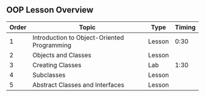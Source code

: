 ## OOP Lesson Overview


| Order | Topic | Type | Timing |
| --- | ---- | --- | ------ |
| 1 | Introduction to Object-Oriented Programming | Lesson | 0:30 |
| 2 | Objects and Classes | Lesson |  |
| 3 | Creating Classes | Lab | 1:30 |
| 4 | Subclasses | Lesson |  |
| 5 | Abstract Classes and Interfaces | Lesson |  |
